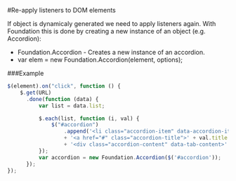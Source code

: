 #Re-apply listeners to DOM elements

If object is dynamicaly generated we need to apply listeners again. With Foundation this is done by creating a new instance of an object (e.g. Accordion):

* Foundation.Accordion - Creates a new instance of an accordion.
* var elem = new Foundation.Accordion(element, options);

###Example
```js
$(element).on("click", function () {
	$.get(URL)
	  .done(function (data) {
		  var list = data.list;

		  $.each(list, function (i, val) {
			  $("#accordion")
				  .append('<li class="accordion-item" data-accordion-item>'
				  + '<a href="#" class="accordion-title">' + val.title + '</a>'
				  + '<div class="accordion-content" data-tab-content>' + val.body + '</div></li>');
		  });
		  var accordion = new Foundation.Accordion($('#accordion'));
	  });
});
```